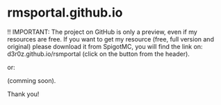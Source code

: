 # rmsportal.github.io

!! IMPORTANT: The project on GitHub is only a preview, even if my resources are free. If you want to get my resource (free, full version and original) please download it from SpigotMC, you will find the link on:
d3r0z.github.io/rsmportal (click on the button from the header).

or:

(comming soon).


Thank you!
